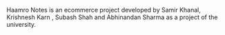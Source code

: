 Haamro Notes is an ecommerce project developed by Samir Khanal, Krishnesh Karn , Subash Shah and Abhinandan Sharma as a project of the university.
